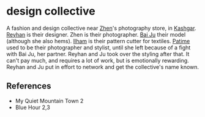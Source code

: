 # design collective
A fashion and design collective near [Zhen](wiki/Person/Zhen.md)'s photography store, in [Kashgar](wiki/Location/Kashgar.md). [Reyhan](wiki/Person/Reyhan.md) is their designer. Zhen is their photographer. [Bai Ju](wiki/Person/Bai%20Ju.md) their model (although she also hems). [Ilham](wiki/Ilham) is their pattern cutter for textiles. [Patime](wiki/Person/Patime.md) used to be their photographer and stylist, until she left because of a fight with Bai Ju, her partner. Reyhan and Ju took over the styling after that. It can't pay much, and requires a lot of work, but is emotionally rewarding. Reyhan and Ju put in effort to network and get the collective's name known.

## References
- My Quiet Mountain Town 2
- Blue Hour 2,3
